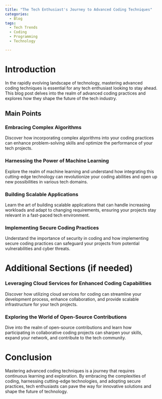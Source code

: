 ```yaml
---
title: "The Tech Enthusiast's Journey to Advanced Coding Techniques"
categories:
  - Blog
tags:
  - Tech Trends
  - Coding
  - Programming
  - Technology

---
```


# Introduction
In the rapidly evolving landscape of technology, mastering advanced coding techniques is essential for any tech enthusiast looking to stay ahead. This blog post delves into the realm of advanced coding practices and explores how they shape the future of the tech industry.

## Main Points
### Embracing Complex Algorithms
Discover how incorporating complex algorithms into your coding practices can enhance problem-solving skills and optimize the performance of your tech projects.

### Harnessing the Power of Machine Learning
Explore the realm of machine learning and understand how integrating this cutting-edge technology can revolutionize your coding abilities and open up new possibilities in various tech domains.

### Building Scalable Applications
Learn the art of building scalable applications that can handle increasing workloads and adapt to changing requirements, ensuring your projects stay relevant in a fast-paced tech environment.

### Implementing Secure Coding Practices
Understand the importance of security in coding and how implementing secure coding practices can safeguard your projects from potential vulnerabilities and cyber threats.

# Additional Sections (if needed)
### Leveraging Cloud Services for Enhanced Coding Capabilities
Discover how utilizing cloud services for coding can streamline your development process, enhance collaboration, and provide scalable infrastructure for your tech projects.

### Exploring the World of Open-Source Contributions
Dive into the realm of open-source contributions and learn how participating in collaborative coding projects can sharpen your skills, expand your network, and contribute to the tech community.

# Conclusion
Mastering advanced coding techniques is a journey that requires continuous learning and exploration. By embracing the complexities of coding, harnessing cutting-edge technologies, and adopting secure practices, tech enthusiasts can pave the way for innovative solutions and shape the future of technology.
